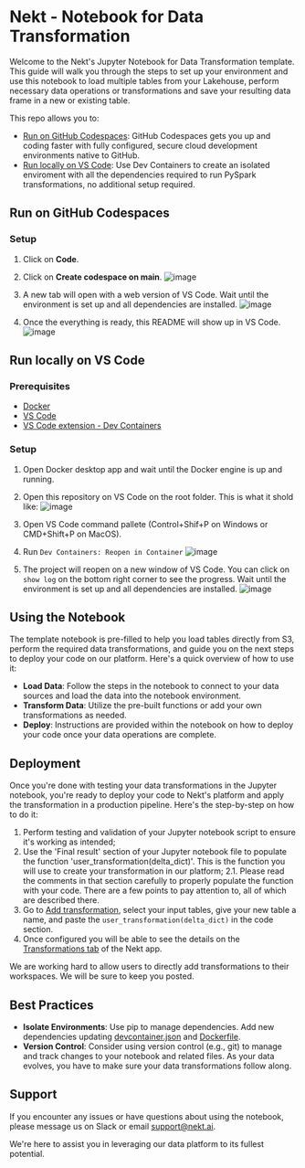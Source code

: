# Nekt - Notebook for Data Transformation

Welcome to the Nekt's Jupyter Notebook for Data Transformation template. This guide will walk you through the steps to set up your environment and use this notebook to load multiple tables from your Lakehouse, perform necessary data operations or transformations and save your resulting data frame in a new or existing table.

This repo allows you to:
- [Run on GitHub Codespaces](https://github.com/olbycom/nekt-dev-container/main/README.md#run-on-github-codespaces): GitHub Codespaces gets you up and coding faster with fully configured, secure cloud development environments native to GitHub.
- [Run locally on VS Code](https://github.com/olbycom/nekt-dev-container/main/README.md#run-locally-on-vs-code): Use Dev Containers to create an isolated enviroment with all the dependencies required to run PySpark transformations, no additional setup required.

## Run on GitHub Codespaces

### Setup

1. Click on **Code**.
2. Click on **Create codespace on main**.
![image](https://github.com/user-attachments/assets/2fcaefc3-eb01-4de7-82e3-8f824657e10c)

3. A new tab will open with a web version of VS Code. Wait until the environment is set up and all dependencies are installed.
![image](https://github.com/user-attachments/assets/9feb9888-c767-401b-9f2d-de109d95c840)

4. Once the everything is ready, this README will show up in VS Code.
![image](https://github.com/user-attachments/assets/8366f425-685a-4de7-b681-c37b22164dce)

## Run locally on VS Code

### Prerequisites

- [Docker](https://www.docker.com/get-started/)
- [VS Code](https://code.visualstudio.com/download)
- [VS Code extension - Dev Containers](https://marketplace.visualstudio.com/items?itemName=ms-vscode-remote.remote-containers)

### Setup

1. Open Docker desktop app and wait until the Docker engine is up and running.
2. Open this repository on VS Code on the root folder. This is what it shold like:
![image](https://github.com/user-attachments/assets/cf9adf68-4367-486e-8153-c0d222e0ae65)


3. Open VS Code command pallete (Control+Shif+P on Windows or CMD+Shift+P on MacOS).
4. Run `Dev Containers: Reopen in Container`
![image](https://github.com/user-attachments/assets/1f3ab775-0f34-4ef9-bcfd-7d4e2e2e2c26)

5. The project will reopen on a new window of VS Code. You can click on `show log` on the bottom right corner to see the progress. Wait until the environment is set up and all dependencies are installed.
   ![image](https://github.com/user-attachments/assets/55b17002-bf87-456d-8519-9a9d1447cd1a)

## Using the Notebook

The template notebook is pre-filled to help you load tables directly from S3, perform the required data transformations, and guide you on the next steps to deploy your code on our platform. Here's a quick overview of how to use it:

- **Load Data**: Follow the steps in the notebook to connect to your data sources and load the data into the notebook environment.
- **Transform Data**: Utilize the pre-built functions or add your own transformations as needed.
- **Deploy**: Instructions are provided within the notebook on how to deploy your code once your data operations are complete.

## Deployment

Once you're done with testing your data transformations in the Jupyter notebook, you're ready to deploy your code to Nekt's platform and apply the transformation in a production pipeline. Here's the step-by-step on how to do it:

1. Perform testing and validation of your Jupyter notebook script to ensure it's working as intended;
2. Use the 'Final result' section of your Jupyter notebook file to populate the function 'user_transformation(delta_dict)'. This is the function you will use to create your transformation in our platform;
   2.1. Please read the comments in that section carefully to properly populate the function with your code. There are a few points to pay attention to, all of which are described there.
3. Go to [Add transformation](https://app.nekt.ai/transformations/add-transformation), select your input tables, give your new table a name, and paste the `user_transformation(delta_dict)` in the code section.
5. Once configured you will be able to see the details on the [Transformations tab](https://app.nekt.ai/transformations) of the Nekt app.

We are working hard to allow users to directly add transformations to their workspaces. We will be sure to keep you posted.

## Best Practices

- **Isolate Environments**: Use pip to manage dependencies. Add new dependencies updating [devcontainer.json](.devcontainer/devcontainer.json#L21) and [Dockerfile](.devcontainer/Dockerfile#L18).
- **Version Control**: Consider using version control (e.g., git) to manage and track changes to your notebook and related files. As your data evolves, you have to make sure your data transformations follow along.

## Support

If you encounter any issues or have questions about using the notebook, please message us on Slack or email <support@nekt.ai>.

We're here to assist you in leveraging our data platform to its fullest potential.
